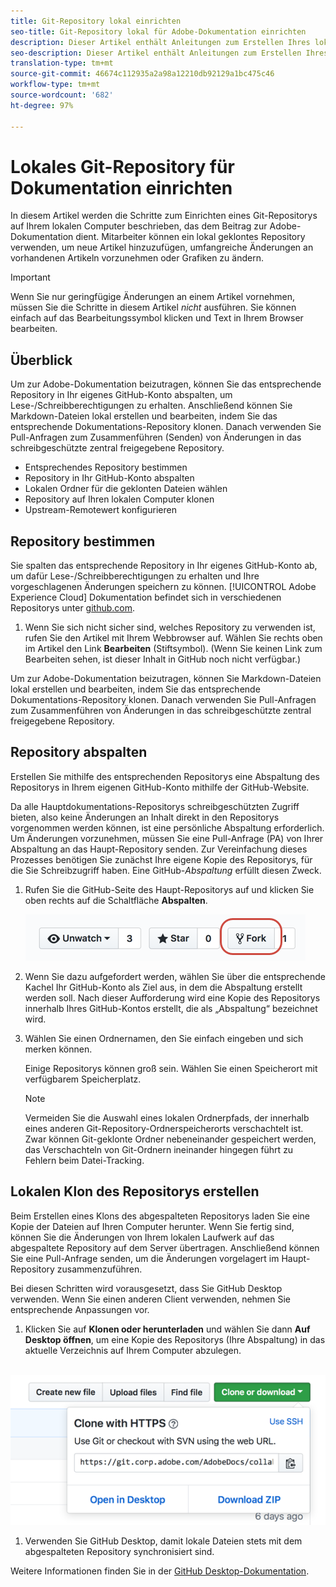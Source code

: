 ```yaml
---
title: Git-Repository lokal einrichten
seo-title: Git-Repository lokal für Adobe-Dokumentation einrichten
description: Dieser Artikel enthält Anleitungen zum Erstellen Ihres lokalen Git-Repositorys und zum Beitrag zur Adobe-Dokumentation, einschließlich des Abspaltungs- und Klonvorgangs.
seo-description: Dieser Artikel enthält Anleitungen zum Erstellen Ihres lokalen Git-Repositorys und zum Beitrag zur Adobe-Dokumentation, einschließlich des Abspaltungs- und Klonvorgangs.
translation-type: tm+mt
source-git-commit: 46674c112935a2a98a12210db92129a1bc475c46
workflow-type: tm+mt
source-wordcount: '682'
ht-degree: 97%

---
```



# Lokales Git-Repository für Dokumentation einrichten

In diesem Artikel werden die Schritte zum Einrichten eines Git-Repositorys auf Ihrem lokalen Computer beschrieben, das dem Beitrag zur Adobe-Dokumentation dient. Mitarbeiter können ein lokal geklontes Repository verwenden, um neue Artikel hinzuzufügen, umfangreiche Änderungen an vorhandenen Artikeln vorzunehmen oder Grafiken zu ändern.

> [!IMPORTANT]
> Wenn Sie nur geringfügige Änderungen an einem Artikel vornehmen, müssen Sie die Schritte in diesem Artikel *nicht* ausführen. Sie können einfach auf das Bearbeitungssymbol klicken und Text in Ihrem Browser bearbeiten.

## Überblick

Um zur Adobe-Dokumentation beizutragen, können Sie das entsprechende Repository in Ihr eigenes GitHub-Konto abspalten, um Lese-/Schreibberechtigungen zu erhalten. Anschließend können Sie Markdown-Dateien lokal erstellen und bearbeiten, indem Sie das entsprechende Dokumentations-Repository klonen. Danach verwenden Sie Pull-Anfragen zum Zusammenführen (Senden) von Änderungen in das schreibgeschützte zentral freigegebene Repository.

* Entsprechendes Repository bestimmen
* Repository in Ihr GitHub-Konto abspalten
* Lokalen Ordner für die geklonten Dateien wählen
* Repository auf Ihren lokalen Computer klonen
* Upstream-Remotewert konfigurieren

## Repository bestimmen

Sie spalten das entsprechende Repository in Ihr eigenes GitHub-Konto ab, um dafür Lese-/Schreibberechtigungen zu erhalten und Ihre vorgeschlagenen Änderungen speichern zu können. [!UICONTROL Adobe Experience Cloud] Dokumentation befindet sich in verschiedenen Repositorys unter [github.com](https://www.github.com/adobedocs).

1. Wenn Sie sich nicht sicher sind, welches Repository zu verwenden ist, rufen Sie den Artikel mit Ihrem Webbrowser auf. Wählen Sie rechts oben im Artikel den Link **Bearbeiten** (Stiftsymbol). (Wenn Sie keinen Link zum Bearbeiten sehen, ist dieser Inhalt in GitHub noch nicht verfügbar.)

Um zur Adobe-Dokumentation beizutragen, können Sie Markdown-Dateien lokal erstellen und bearbeiten, indem Sie das entsprechende Dokumentations-Repository klonen. Danach verwenden Sie Pull-Anfragen zum Zusammenführen von Änderungen in das schreibgeschützte zentral freigegebene Repository.

<!---
![GitHub Triangle](/assets/git-and-github-initial-setup.png)

If you're new to GitHub, watch the following video for a conceptual overview of the forking and cloning process:

>[!VIDEO https://channel9.msdn.com/Blogs/CoolMoose/Git-Repository-Setup/player]
-->

## Repository abspalten

Erstellen Sie mithilfe des entsprechenden Repositorys eine Abspaltung des Repositorys in Ihrem eigenen GitHub-Konto mithilfe der GitHub-Website.

Da alle Hauptdokumentations-Repositorys schreibgeschützten Zugriff bieten, also keine Änderungen an Inhalt direkt in den Repositorys vorgenommen werden können, ist eine persönliche Abspaltung erforderlich. Um Änderungen vorzunehmen, müssen Sie eine Pull-Anfrage (PA) von Ihrer Abspaltung an das Haupt-Repository senden. Zur Vereinfachung dieses Prozesses benötigen Sie zunächst Ihre eigene Kopie des Repositorys, für die Sie Schreibzugriff haben. Eine GitHub-*Abspaltung* erfüllt diesen Zweck.

1. Rufen Sie die GitHub-Seite des Haupt-Repositorys auf und klicken Sie oben rechts auf die Schaltfläche **Abspalten**.

   ![GitHub-Abspaltung](assets/fork-simple.png)

1. Wenn Sie dazu aufgefordert werden, wählen Sie über die entsprechende Kachel Ihr GitHub-Konto als Ziel aus, in dem die Abspaltung erstellt werden soll. Nach dieser Aufforderung wird eine Kopie des Repositorys innerhalb Ihres GitHub-Kontos erstellt, die als „Abspaltung“ bezeichnet wird.

1. Wählen Sie einen Ordnernamen, den Sie einfach eingeben und sich merken können.

   Einige Repositorys können groß sein. Wählen Sie einen Speicherort mit verfügbarem Speicherplatz.

   >[!NOTE]
   >
   >Vermeiden Sie die Auswahl eines lokalen Ordnerpfads, der innerhalb eines anderen Git-Repository-Ordnerspeicherorts verschachtelt ist. Zwar können Git-geklonte Ordner nebeneinander gespeichert werden, das Verschachteln von Git-Ordnern ineinander hingegen führt zu Fehlern beim Datei-Tracking.

## Lokalen Klon des Repositorys erstellen

Beim Erstellen eines Klons des abgespalteten Repositorys laden Sie eine Kopie der Dateien auf Ihren Computer herunter. Wenn Sie fertig sind, können Sie die Änderungen von Ihrem lokalen Laufwerk auf das abgespaltete Repository auf dem Server übertragen. Anschließend können Sie eine Pull-Anfrage senden, um die Änderungen vorgelagert im Haupt-Repository zusammenzuführen.

Bei diesen Schritten wird vorausgesetzt, dass Sie GitHub Desktop verwenden. Wenn Sie einen anderen Client verwenden, nehmen Sie entsprechende Anpassungen vor.

1. Klicken Sie auf **Klonen oder herunterladen** und wählen Sie dann **Auf Desktop öffnen**, um eine Kopie des Repositorys (Ihre Abspaltung) in das aktuelle Verzeichnis auf Ihrem Computer abzulegen.

  ![Clone-Repo.](assets/clone-pulldown.png)

1. Verwenden Sie GitHub Desktop, damit lokale Dateien stets mit dem abgespalteten Repository synchronisiert sind.

Weitere Informationen finden Sie in der [GitHub Desktop-Dokumentation](https://help.github.com/desktop/).
